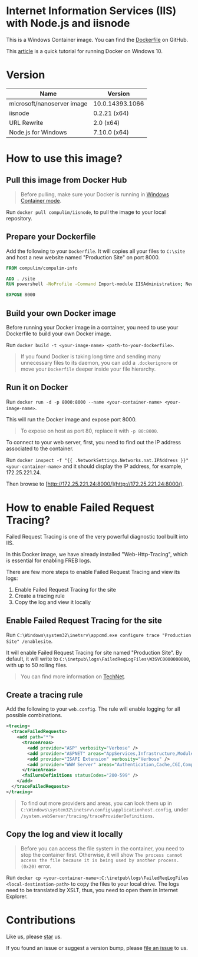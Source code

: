 # Internet Information Services (IIS) with Node.js and iisnode

This is a Windows Container image. You can find the [Dockerfile](https://github.com/compulim/docker-iisnode/blob/master/Dockerfile) on GitHub.

This [article](https://docs.microsoft.com/en-us/virtualization/windowscontainers/quick-start/quick-start-windows-10) is a quick tutorial for running Docker on Windows 10.

# Version

| Name                       | Version         |
| -------------------------- | --------------- |
| microsoft/nanoserver image | 10.0.14393.1066 |
| iisnode                    | 0.2.21 (x64)    |
| URL Rewrite                | 2.0 (x64)       |
| Node.js for Windows        | 7.10.0 (x64)    |

# How to use this image?

## Pull this image from Docker Hub

> Before pulling, make sure your Docker is running in [Windows Container mode](https://docs.docker.com/docker-for-windows/#switch-between-windows-and-linux-containers).

Run `docker pull compulim/iisnode`, to pull the image to your local repository.

## Prepare your Dockerfile

Add the following to your `Dockerfile`. It will copies all your files to `C:\site` and host a new website named "Production Site" on port 8000.

```dockerfile
FROM compulim/compulim-info

ADD . /site
RUN powershell -NoProfile -Command Import-module IISAdministration; New-IISSite -Name 'Production Site' -PhysicalPath C:\site -BindingInformation '*:8000:'

EXPOSE 8000
```

## Build your own Docker image

Before running your Docker image in a container, you need to use your Dockerfile to build your own Docker image.

Run `docker build -t <your-image-name> <path-to-your-dockerfile>`.

> If you found Docker is taking long time and sending many unnecessary files to its daemon, you can add a `.dockerignore` or move your `Dockerfile` deeper inside your file hierarchy.

## Run it on Docker

Run `docker run -d -p 8000:8000 --name <your-container-name> <your-image-name>`.

This will run the Docker image and expose port 8000.

> To expose on host as port 80, replace it with `-p 80:8000`.

To connect to your web server, first, you need to find out the IP address associated to the container.

Run `docker inspect -f "{{ .NetworkSettings.Networks.nat.IPAddress }}" <your-container-name>` and it should display the IP address, for example, 172.25.221.24.

Then browse to [http://172.25.221.24:8000/](http://172.25.221.24:8000/).

# How to enable Failed Request Tracing?

Failed Request Tracing is one of the very powerful diagnostic tool built into IIS.

In this Docker image, we have already installed "Web-Http-Tracing", which is essential for enabling FREB logs.

There are few more steps to enable Failed Request Tracing and view its logs:

1. Enable Failed Request Tracing for the site
2. Create a tracing rule
3. Copy the log and view it locally

## Enable Failed Request Tracing for the site

Run `C:\Windows\system32\inetsrv\appcmd.exe configure trace "Production Site" /enablesite`.

It will enable Failed Request Tracing for site named "Production Site". By default, it will write to `C:\inetpub\logs\FailedReqLogFiles\W3SVC0000000000`, with up to 50 rolling files.

> You can find more information on [TechNet](https://technet.microsoft.com/en-us/library/cc725786(v=ws.10).aspx).

## Create a tracing rule

Add the following to your `web.config`. The rule will enable logging for all possible combinations.

```xml
<tracing>
  <traceFailedRequests>
    <add path="*">
      <traceAreas>
        <add provider="ASP" verbosity="Verbose" />
        <add provider="ASPNET" areas="AppServices,Infrastructure,Module,Page" verbosity="Verbose" />
        <add provider="ISAPI Extension" verbosity="Verbose" />
        <add provider="WWW Server" areas="Authentication,Cache,CGI,Compression,FastCGI,Filter,iisnode,Module,RequestNotifications,Rewrite,Security,StaticFile,WebSocket" verbosity="Verbose" />
      </traceAreas>
      <failureDefinitions statusCodes="200-599" />
    </add>
  </traceFailedRequests>
</tracing>
```

> To find out more providers and areas, you can look them up in `C:\Windows\system32\inetsrv\config\applicationhost.config`, under `/system.webServer/tracing/traceProviderDefinitions`.

## Copy the log and view it locally

> Before you can access the file system in the container, you need to stop the container first. Otherwise, it will show `The process cannot access the file because it is being used by another process. (0x20)` error.

Run `docker cp <your-container-name>:C:\inetpub\logs\FailedReqLogFiles <local-destination-path>` to copy the files to your local drive. The logs need to be translated by XSLT, thus, you need to open them in Internet Explorer.

# Contributions

Like us, please [star](https://github.com/compulim/docker-iisnode/stargazers) us.

If you found an issue or suggest a version bump, please [file an issue](https://github.com/compulim/docker-iisnode/issues) to us.
